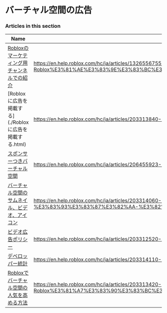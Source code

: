 # バーチャル空間の広告  
### Articles in this section
Name|URL
-|-
[Robloxのマーケティング用チャンネルでの紹介](./Robloxのマーケティング用チャンネルでの紹介.html) |https://en.help.roblox.com/hc/ja/articles/13265567553812-Roblox%E3%81%AE%E3%83%9E%E3%83%BC%E3%82%B1%E3%83%86%E3%82%A3%E3%83%B3%E3%82%B0%E7%94%A8%E3%83%81%E3%83%A3%E3%83%B3%E3%83%8D%E3%83%AB%E3%81%A7%E3%81%AE%E7%B4%B9%E4%BB%8B
[Roblox に広告を掲載する](./Roblox に広告を掲載する.html) |https://en.help.roblox.com/hc/ja/articles/203313840-Roblox-%E3%81%AB%E5%BA%83%E5%91%8A%E3%82%92%E6%8E%B2%E8%BC%89%E3%81%99%E3%82%8B
[スポンサーつきバーチャル空間](./スポンサーつきバーチャル空間.html) |https://en.help.roblox.com/hc/ja/articles/206455923-%E3%82%B9%E3%83%9D%E3%83%B3%E3%82%B5%E3%83%BC%E3%81%A4%E3%81%8D%E3%83%90%E3%83%BC%E3%83%81%E3%83%A3%E3%83%AB%E7%A9%BA%E9%96%93
[バーチャル空間のサムネイル、ビデオ、アイコン](./バーチャル空間のサムネイル、ビデオ、アイコン.html) |https://en.help.roblox.com/hc/ja/articles/203314060-%E3%83%90%E3%83%BC%E3%83%81%E3%83%A3%E3%83%AB%E7%A9%BA%E9%96%93%E3%81%AE%E3%82%B5%E3%83%A0%E3%83%8D%E3%82%A4%E3%83%AB-%E3%83%93%E3%83%87%E3%82%AA-%E3%82%A2%E3%82%A4%E3%82%B3%E3%83%B3
[ビデオ広告ポリシー](./ビデオ広告ポリシー.html) |https://en.help.roblox.com/hc/ja/articles/203312520-%E3%83%93%E3%83%87%E3%82%AA%E5%BA%83%E5%91%8A%E3%83%9D%E3%83%AA%E3%82%B7%E3%83%BC
[デベロッパー統計](./デベロッパー統計.html) |https://en.help.roblox.com/hc/ja/articles/203314110-%E3%83%87%E3%83%99%E3%83%AD%E3%83%83%E3%83%91%E3%83%BC%E7%B5%B1%E8%A8%88
[Robloxでバーチャル空間の人気を高める方法](./Robloxでバーチャル空間の人気を高める方法.html) |https://en.help.roblox.com/hc/ja/articles/203313420-Roblox%E3%81%A7%E3%83%90%E3%83%BC%E3%83%81%E3%83%A3%E3%83%AB%E7%A9%BA%E9%96%93%E3%81%AE%E4%BA%BA%E6%B0%97%E3%82%92%E9%AB%98%E3%82%81%E3%82%8B%E6%96%B9%E6%B3%95